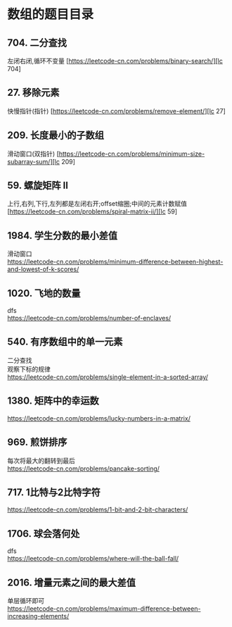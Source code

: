 # 数组的题目目录

## 704. 二分查找

左闭右闭,循环不变量
[https://leetcode-cn.com/problems/binary-search/][lc 704]

## 27. 移除元素

快慢指针(指针)
[https://leetcode-cn.com/problems/remove-element/][lc 27]

## 209. 长度最小的子数组

滑动窗口(双指针)
[https://leetcode-cn.com/problems/minimum-size-subarray-sum/][lc 209]

## 59. 螺旋矩阵 II

上行,右列,下行,左列都是左闭右开;offset缩圈;中间的元素计数赋值
[https://leetcode-cn.com/problems/spiral-matrix-ii/][lc 59]

## 1984. 学生分数的最小差值

滑动窗口  
https://leetcode-cn.com/problems/minimum-difference-between-highest-and-lowest-of-k-scores/

## 1020. 飞地的数量

dfs  
https://leetcode-cn.com/problems/number-of-enclaves/

## 540. 有序数组中的单一元素

二分查找  
观察下标的规律  
https://leetcode-cn.com/problems/single-element-in-a-sorted-array/

## 1380. 矩阵中的幸运数

https://leetcode-cn.com/problems/lucky-numbers-in-a-matrix/

## 969. 煎饼排序

每次将最大的翻转到最后  
https://leetcode-cn.com/problems/pancake-sorting/

## 717. 1比特与2比特字符

https://leetcode-cn.com/problems/1-bit-and-2-bit-characters/

## 1706. 球会落何处

dfs  
https://leetcode-cn.com/problems/where-will-the-ball-fall/

## 2016. 增量元素之间的最大差值

单层循环即可  
https://leetcode-cn.com/problems/maximum-difference-between-increasing-elements/